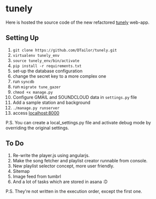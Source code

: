 tunely
======

Here is hosted the source code of the new refactored [tunely](http://tunely.co) web-app. 

Setting Up
-------------

1.   `git clone https://github.com/DTailor/tunely.git`
2.   `virtualenv tunely_env`
3.   `source tunely_env/bin/activate`
4.   `pip install -r requirements.txt`
5.   set-up the database configuration
6.   change the secret key to a more complex one
7.   run `syncdb`
8.   run `migrate tune_gazer`
9.   `chmod +x manage.py`
10.  Configure GMAIL and SOUNDCLOUD data in `settings.py` file  
11.  Add a sample station and background
12.  `./manage.py runserver`
13.  access [localhost:8000](localhost:8000)

P.S. You can create a local_settings.py file and activate debug mode by overriding the original settings.


To Do
-----

1.   Re-write the player.js using angularjs.
2.   Make the song fetcher and playlist creator runnable from console.
3.   New playlist selector concept, more user friendly.
4.   Sitemap
5.   Image feed from tumbrl
6.   And a lot of tasks which are stored in asana :D

P.S. They're not written in the execution order, except the first one.
